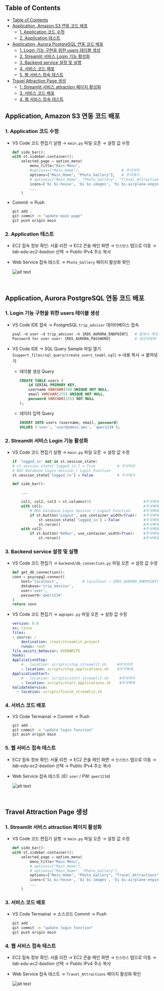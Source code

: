 ## Table of Contents
- [Table of Contents](#table-of-contents)
- [Application, Amazon S3 연동 코드 배포](#application-amazon-s3-연동-코드-배포)
  - [1. Application 코드 수정](#1-application-코드-수정)
  - [2. Application 테스트](#2-application-테스트)
- [Application, Aurora PostgreSQL 연동 코드 배포](#application-aurora-postgresql-연동-코드-배포)
  - [1. Login 기능 구현을 위한 users 테이블 생성](#1-login-기능-구현을-위한-users-테이블-생성)
  - [2. Streamlit 서비스 Login 기능 활성화](#2-streamlit-서비스-login-기능-활성화)
  - [3. Backend service 설정 및 실행](#3-backend-service-설정-및-실행)
  - [4. 서비스 코드 배포](#4-서비스-코드-배포)
  - [5. 웹 서비스 접속 테스트](#5-웹-서비스-접속-테스트)
- [Travel Attraction Page 생성](#travel-attraction-page-생성)
  - [1. Streamlit 서비스 attraction 페이지 활성화](#1-streamlit-서비스-attraction-페이지-활성화)
  - [3. 서비스 코드 배포](#3-서비스-코드-배포)
  - [4. 웹 서비스 접속 테스트](#4-웹-서비스-접속-테스트)

## Application, Amazon S3 연동 코드 배포

### 1. Application 코드 수정

- VS Code 코드 편집기 실행 → `main.py` 파일 오픈 → 설정 값 수정

    ```python
    def side_bar():
    with st.sidebar.container():
        selected_page = option_menu(
            menu_title="Main Menu", 
            #options=["Main_Home"],                   # 주석처리
            options=["Main_Home", "Photo_Gallery"],   # 주석제거
            # options=["Main_Home", "Photo_Gallery", "Travel_Attractions"],
            icons=['bi bi-house', 'bi bi-images', 'bi bi-airplane-engines'],
            ...
        )
    ```

- Commit → Push

    ```cmd
    git add .
    git commit -m "update main page"
    git push origin main
    ```
    
### 2. Application 테스트

- EC2 접속 정보 확인: 서울 리전 → EC2 콘솔 메인 화면 → `인스턴스` 탭으로 이동 → *lab-edu-ec2-bastion* 선택 → Public IPv4 주소 복사

- Web Service 접속 테스트 → `Photo_Gallery` 페이지 활성화 확인

    ![alt text](./img/application_s3.png)

<br>


## Application, Aurora PostgreSQL 연동 코드 배포

### 1. Login 기능 구현을 위한 users 테이블 생성 

- VS Code IDE 접속 → PostgreSQL `trip_advisor` 데이터베이스 접속

  ```bash
  psql –U user –d trip_advisor –h {RDS_AURORA_ENDPOINT}   # 앞에서 메모장에 저장한 RDS Aurora 엔드포인 정보 입력
  Password for user user: {RDS_AURORA_PASSWORD}           # 생성과정에 입력했던 패스워드 입력
  ```

- VS Code IDE → SQL Query Sample 파일 열기 (`support_files/sql_query/create_users_teabl.sql`) → 내용 복사 → 붙여넣기

  - 테이블 생성 Query

      ```sql
      CREATE TABLE users (
          id SERIAL PRIMARY KEY,
          username VARCHAR(50) UNIQUE NOT NULL,
          email VARCHAR(255) UNIQUE NOT NULL,
          password VARCHAR(255) NOT NULL
      );
      ```

  - 데이터 입력 Query

      ```sql
      INSERT INTO users (username, email, password) 
      VALUES ('user', 'user@admin.abc', 'qwer1234');
      ```

### 2. Streamlit 서비스 Login 기능 활성화

- VS Code 코드 편집기 실행 → `main.py` 파일 오픈 → 설정 값 수정

    ```python
    if 'logged_in' not in st.session_state:
    # st.session_state['logged_in'] = True          # 주석처리
    # RDS Database Login Session / Login Function
    st.session_state['logged_in'] = False           # 주석제거
    ```

    ```python
    def side_bar():

        ...

        col1, col2, col3 = st.columns(3)                        #주석해제
        with col1:                                              #주석해제
            # RDS Database Login Session / Logout Function      #주석해제     
            if st.button('Logout', use_container_width=True):   #주석해제
                st.session_state['logged_in'] = False           #주석해제
                st.rerun()                                      #주석해제
        with col2:                                              #주석해제
            if st.button('ReRun', use_container_width=True):    #주석해제
                st.rerun()                                      #주석해제
    ```

### 3. Backend service 설정 및 실행

- VS Code 코드 편집기 → `backend/db_connection.py` 파일 오픈 → 설정 값 수정

    ```python
    def get_db_connection():
    conn = psycopg2.connect(
        host='localhost',           # localhost → {RDS_AURORA_ENDPOINT} 정보로 변경
        database='trip_advisor',
        user='user',
        password='qwer1234'
    )
    return conn
    ```

- VS Code 코드 편집기 → `appspec.py` 파일 오픈 → 설정 값 수정

  ```yaml
  version: 0.0
  os: linux
  files:
  - source: /
      destination: /root/streamlit-project
      runas: root
  file_exists_behavior: OVERWRITE
  hooks:
  ApplicationStop:
      # - location: scripts/stop_streamlit.sh     #주석처리
      - location: scripts/stop_applications.sh    #주석해제
  ApplicationStart:
      # - location: scripts/start_streamlit.sh     #주석처리
      - location: scripts/start_applications.sh    #주석해제
  ValidateService:
    - location: scripts/finish_streamlit.sh
  ```

### 4. 서비스 코드 배포 

- VS Code Termainal → Commit → Push

    ```cmd
    git add .
    git commit -m "update login function"
    git push origin main
    ```

### 5. 웹 서비스 접속 테스트

- EC2 접속 정보 확인: 서울 리전 → EC2 콘솔 메인 화면 → `인스턴스` 탭으로 이동 → *lab-edu-ec2-bastion* 선택 → Public IPv4 주소 복사

- Web Service 접속 테스트 (ID: `user` / PW: `qwer1234`)

    ![alt text](./img/application_rds.png)

<br>




## Travel Attraction Page 생성

### 1. Streamlit 서비스 attraction 페이지 활성화

- VS Code 코드 편집기 실행 → `main.py` 파일 오픈 → 설정 값 수정

    ```python
    def side_bar():
    with st.sidebar.container():
        selected_page = option_menu(
            menu_title="Main Menu", 
            # options=["Main_Home"],                   
            # options=["Main_Home", "Photo_Gallery"],                       # 주석처리
            options=["Main_Home", "Photo_Gallery", "Travel_Attractions"],   # 주석제거
            icons=['bi bi-house', 'bi bi-images', 'bi bi-airplane-engines'],
            ...
        )
    ```

### 3. 서비스 코드 배포 

- VS Code Termainal → 소스코드 Commit → Push

    ```cmd
    git add .
    git commit -m "update login function"
    git push origin main
    ```

### 4. 웹 서비스 접속 테스트

- EC2 접속 정보 확인: 서울 리전 → EC2 콘솔 메인 화면 → `인스턴스` 탭으로 이동 → *lab-edu-ec2-bastion* 선택 → Public IPv4 주소 복사

- Web Service 접속 테스트 → `Travel_Attractions` 페이지 활성화 확인

    ![alt text](./img/attraction_page.png)


